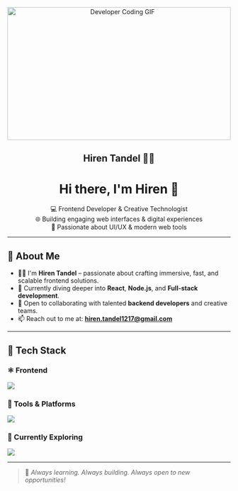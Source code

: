 <p align="center">
  <img src="https://media.giphy.com/media/qgQUggAC3Pfv687qPC/giphy.gif" width="100%" height="300" alt="Developer Coding GIF" />
</p>

<h2 align="center">Hiren Tandel 👨‍💻</h2>




<h1 align="center">Hi there, I'm Hiren 👋</h1>

<p align="center">
💻 Frontend Developer & Creative Technologist <br/>
🌐 Building engaging web interfaces & digital experiences <br/>
🎨 Passionate about UI/UX & modern web tools
</p>

---

## 🧠 About Me

- 🧑‍💻 I'm **Hiren Tandel** – passionate about crafting immersive, fast, and scalable frontend solutions.
- 🚀 Currently diving deeper into **React**, **Node.js**, and **Full-stack development**.
- 🤝 Open to collaborating with talented **backend developers** and creative teams.
- 📫 Reach out to me at: [**hiren.tandel1217@gmail.com**](mailto:hiren.tandel1217@gmail.com)

---

## 🧰 Tech Stack

### ⚛️ Frontend
<p>
  <img src="https://skillicons.dev/icons?i=html,css,scss,js,ts,react,redux,next,vue,angular,threejs,jquery,bootstrap,tailwind,styledcomponents,wordpress,webflow" />
</p>

### 🧩 Tools & Platforms
<p>
  <img src="https://skillicons.dev/icons?i=git,github,vscode,vercel,figma,photoshop,xd,azure,jira,trello" />
</p>

### 🌱 Currently Exploring
<p>
  <img src="https://skillicons.dev/icons?i=nodejs,express,mongodb,graphql" />
</p>

---

> 🚧 *Always learning. Always building. Always open to new opportunities!*

